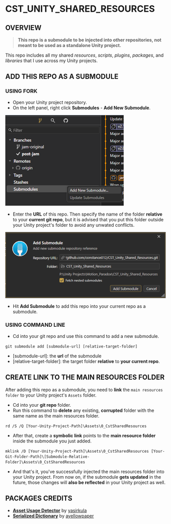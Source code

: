 # CST_UNITY_SHARED_RESOURCES

## OVERVIEW

> __This repo is a submodule to be injected into other repositories, not meant to be used as a standalone Unity project.__

This repo includes all my shared _resources_, _scripts_, _plugins_, _packages_, and _libraries_ that I use across my Unity projects.

## ADD THIS REPO AS A SUBMODULE

### USING FORK

- Open your Unity project repository.
- On the left panel, right click __Submodules__ - __Add New Submodule__.

<p align="left">
  <img src="./Images/Instruction/1.png" alt="banner"/>
</p>

- Enter the __URL__ of this repo. Then specify the name of the folder __relative__ to your __current git repo__, but it is advised that you put this folder outside your Unity project's folder to avoid any unwated conflicts.

<p align="left">
  <img src="./Images/Instruction/2.png" alt="banner"/>
</p>

- Hit __Add Submodule__ to add this repo into your current repo as a submodule.

### USING COMMAND LINE

- Cd into your git repo and use this command to add a new submodule.

`git submodule add [submodule-url] [relative-target-folder]`

- [submodule-url]: the __url__ of the submodule
- [relative-target-folder]: the target folder __relative__ to __your current repo__.

## CREATE LINK TO THE MAIN RESOURCES FOLDER

After adding this repo as a submodule, you need to __link__ the `main resources folder` to your Unity project's `Assets` folder.
- Cd into your __git repo__ folder.
- Run this command to __delete__ any existing, __corrupted__ folder with the same name as the main resources folder.

`rd /S /Q [Your-Unity-Project-Path]\Assets\0_CstSharedResources`

- After that, create a __symbolic link__ points to the __main resource folder__ inside the submodule you just added.

`mklink /D [Your-Unity-Project-Path]\Assets\0_CstSharedResources [Your-Git-Folder-Path]\[Submodule-Relative-Folder]\Assets\0_CstSharedResources`

- And that's it, you've successfully injected the main resources folder into your Unity project. From now on, if the submodule __gets updated__ in the future, those changes will __also be reflected__ in your Unity project as well.

## PACKAGES CREDITS

- [__Asset Usage Detector__](https://assetstore.unity.com/packages/tools/utilities/asset-usage-detector-112837) by [yasirkula](https://yasirkula.net/)
- [__Serialized Dictionary__](https://assetstore.unity.com/packages/tools/utilities/serialized-dictionary-243052) by [ayellowpaper](https://yellowpaperwastaken.wordpress.com/)